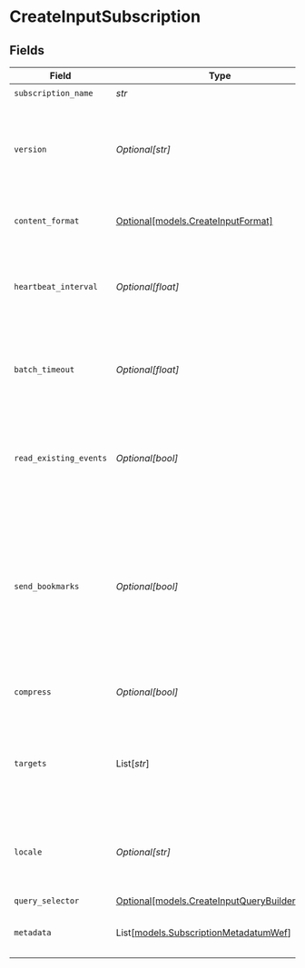 # CreateInputSubscription


## Fields

| Field                                                                                                                                                                                                                                                   | Type                                                                                                                                                                                                                                                    | Required                                                                                                                                                                                                                                                | Description                                                                                                                                                                                                                                             |
| ------------------------------------------------------------------------------------------------------------------------------------------------------------------------------------------------------------------------------------------------------- | ------------------------------------------------------------------------------------------------------------------------------------------------------------------------------------------------------------------------------------------------------- | ------------------------------------------------------------------------------------------------------------------------------------------------------------------------------------------------------------------------------------------------------- | ------------------------------------------------------------------------------------------------------------------------------------------------------------------------------------------------------------------------------------------------------- |
| `subscription_name`                                                                                                                                                                                                                                     | *str*                                                                                                                                                                                                                                                   | :heavy_check_mark:                                                                                                                                                                                                                                      | N/A                                                                                                                                                                                                                                                     |
| `version`                                                                                                                                                                                                                                               | *Optional[str]*                                                                                                                                                                                                                                         | :heavy_minus_sign:                                                                                                                                                                                                                                      | Version UUID for this subscription. If any subscription parameters are modified, this value will change.                                                                                                                                                |
| `content_format`                                                                                                                                                                                                                                        | [Optional[models.CreateInputFormat]](../models/createinputformat.md)                                                                                                                                                                                    | :heavy_minus_sign:                                                                                                                                                                                                                                      | Content format in which the endpoint should deliver events                                                                                                                                                                                              |
| `heartbeat_interval`                                                                                                                                                                                                                                    | *Optional[float]*                                                                                                                                                                                                                                       | :heavy_minus_sign:                                                                                                                                                                                                                                      | Maximum time (in seconds) between endpoint checkins before considering it unavailable                                                                                                                                                                   |
| `batch_timeout`                                                                                                                                                                                                                                         | *Optional[float]*                                                                                                                                                                                                                                       | :heavy_minus_sign:                                                                                                                                                                                                                                      | Interval (in seconds) over which the endpoint should collect events before sending them to Stream                                                                                                                                                       |
| `read_existing_events`                                                                                                                                                                                                                                  | *Optional[bool]*                                                                                                                                                                                                                                        | :heavy_minus_sign:                                                                                                                                                                                                                                      | Newly subscribed endpoints will send previously existing events. Disable to receive new events only.                                                                                                                                                    |
| `send_bookmarks`                                                                                                                                                                                                                                        | *Optional[bool]*                                                                                                                                                                                                                                        | :heavy_minus_sign:                                                                                                                                                                                                                                      | Keep track of which events have been received, resuming from that point after a re-subscription. This setting takes precedence over 'Read existing events'. See [Cribl Docs](https://docs.cribl.io/stream/sources-wef/#subscriptions) for more details. |
| `compress`                                                                                                                                                                                                                                              | *Optional[bool]*                                                                                                                                                                                                                                        | :heavy_minus_sign:                                                                                                                                                                                                                                      | Receive compressed events from the source                                                                                                                                                                                                               |
| `targets`                                                                                                                                                                                                                                               | List[*str*]                                                                                                                                                                                                                                             | :heavy_check_mark:                                                                                                                                                                                                                                      | The DNS names of the endpoints that should forward these events. You may use wildcards, such as *.mydomain.com                                                                                                                                          |
| `locale`                                                                                                                                                                                                                                                | *Optional[str]*                                                                                                                                                                                                                                         | :heavy_minus_sign:                                                                                                                                                                                                                                      | The RFC-3066 locale the Windows clients should use when sending events. Defaults to "en-US".                                                                                                                                                            |
| `query_selector`                                                                                                                                                                                                                                        | [Optional[models.CreateInputQueryBuilderMode]](../models/createinputquerybuildermode.md)                                                                                                                                                                | :heavy_minus_sign:                                                                                                                                                                                                                                      | N/A                                                                                                                                                                                                                                                     |
| `metadata`                                                                                                                                                                                                                                              | List[[models.SubscriptionMetadatumWef](../models/subscriptionmetadatumwef.md)]                                                                                                                                                                          | :heavy_minus_sign:                                                                                                                                                                                                                                      | Fields to add to events ingested under this subscription                                                                                                                                                                                                |